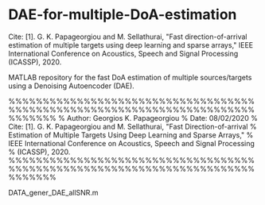# DAE-for-multiple-DoA-estimation
Cite: [1]. G. K. Papageorgiou and M. Sellathurai, "Fast direction-of-arrival estimation of multiple targets using deep learning and sparse arrays," IEEE International Conference on Acoustics, Speech and Signal Processing (ICASSP), 2020.

MATLAB repository for the fast DoA estimation of multiple sources/targets using a Denoising Autoencoder (DAE).




%%%%%%%%%%%%%%%%%%%%%%%%%%%%%%%%%%%%%%%%%%%%%%%%%%%%%%%%%%%%%%%%%%%%%%%%%%%%%%%
% Author: Georgios K. Papageorgiou
% Date: 08/02/2020
% Cite: [1]. G. K. Papageorgiou and M. Sellathurai, "Fast Direction-of-arrival
% Estimation of Multiple Targets Using Deep Learning and Sparse Arrays,"
% IEEE International Conference on Acoustics, Speech and Signal Processing
% (ICASSP), 2020.
%%%%%%%%%%%%%%%%%%%%%%%%%%%%%%%%%%%%%%%%%%%%%%%%%%%%%%%%%%%%%%%%%%%%%%%%%%%%%%%



DATA_gener_DAE_allSNR.m
